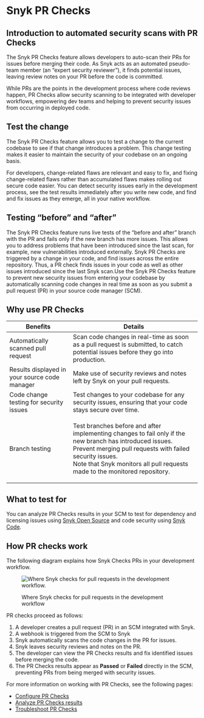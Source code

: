 # Snyk PR Checks

## Introduction to automated security scans with PR Checks

The Snyk PR Checks feature allows developers to auto-scan their PRs for issues before merging their code. As Snyk acts as an automated pseudo-team member (an “expert security reviewer”), it finds potential issues, leaving review notes on your PR before the code is committed.

While PRs are the points in the development process where code reviews happen, PR Checks allow security scanning to be integrated with developer workflows, empowering dev teams and helping to prevent security issues from occurring in deployed code.

## **Test the change**

The Snyk PR Checks feature allows you to test a change to the current codebase to see if that change introduces a problem. This change testing makes it easier to maintain the security of your codebase on an ongoing basis.

For developers, change-related flaws are relevant and easy to fix, and fixing change-related flaws rather than accumulated flaws makes rolling out secure code easier. You can detect security issues early in the development process, see the test results immediately after you write new code, and find and fix issues as they emerge, all in your native workflow.

## **Testing “before” and “after”**

The Snyk PR Checks feature runs live tests of the “before and after” branch with the PR and fails only if the new branch has more issues. This allows you to address problems that have been introduced since the last scan, for example, new vulnerabilities introduced externally. Snyk PR Checks are triggered by a change in your code, and find issues across the entire repository. Thus,  a PR check finds issues in your code as well as other issues introduced since the last Snyk scan.Use the Snyk PR Checks feature to prevent new security issues from entering your codebase by automatically scanning code changes in real time as soon as you submit a pull request (PR) in your source code manager (SCM).

## Why use PR Checks

| Benefits                                      | Details                                                                                                                                                                                                                                                     |
| --------------------------------------------- | ----------------------------------------------------------------------------------------------------------------------------------------------------------------------------------------------------------------------------------------------------------- |
| Automatically scanned pull request            | Scan code changes in real-time as soon as a pull request is submitted, to catch potential issues before they go into production.                                                                                                                            |
| Results displayed in your source code manager | Make use of security reviews and notes left by Snyk on your pull requests.                                                                                                                                                                                  |
| Code change testing for security issues       | Test changes to your codebase for any security issues, ensuring that your code stays secure over time.                                                                                                                                                      |
| Branch testing                                | <p>Test branches before and after implementing changes to fail only if the new branch has introduced issues. Prevent merging pull requests with failed security issues. <br>Note that Snyk monitors all pull requests made to the monitored repository.</p> |

## What to test for

You can analyze PR Checks results in your SCM to test for dependency and licensing issues using [Snyk Open Source](../snyk-open-source/) and code security using [Snyk Code](../snyk-code/).

## How PR checks work

The following diagram explains how Snyk Checks PRs in your development workflow.

<figure><img src="../../.gitbook/assets/Screenshot 2022-09-20 at 11.27.44 (1) (1).png" alt="Where Snyk checks for pull requests in the development workflow."><figcaption><p>Where Snyk checks for pull requests in the development workflow</p></figcaption></figure>

PR checks proceed as follows:

1. A developer creates a pull request (PR) in an SCM integrated with Snyk.
2. A webhook is triggered from the SCM to Snyk
3. Snyk automatically scans the code changes in the PR for issues.
4. Snyk leaves security reviews and notes on the PR.
5. The developer can view the PR Checks results and fix identified issues before merging the code.
6. The PR Checks results appear as **Passed** or **Failed** directly in the SCM, preventing PRs from being merged with security issues.

For more information on working with PR Checks, see the following pages:

* [Configure PR Checks](configure-pr-checks.md)
* [Analyze PR Checks results](analyze-pr-checks-results.md)
* [Troubleshoot PR Checks](troubleshoot-pr-checks.md)
